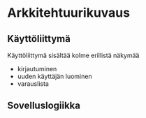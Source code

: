 # Arkkitehtuurikuvaus

## Käyttöliittymä

Käyttöliittymä sisältää kolme erillistä näkymää

- kirjautuminen
- uuden käyttäjän luominen
- varauslista

## Sovelluslogiikka



